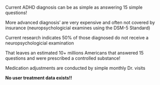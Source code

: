 Current ADHD diagnosis can be as simple as answering 15 simple
questions!

More advanced diagnosis’ are very expensive and often not covered by
insurance (neuropsychologicial examines using the DSM-5 Standard)

Current research indicates 50% of those diagnosed do not receive a
neuropsychologicial examination

That leaves an estimated 10+ millions Americans that answered 15 questions and were
prescribed a controlled substance!

Medication adjustments are conducted by simple monthly Dr. visits

**No user treatment data exists!!**